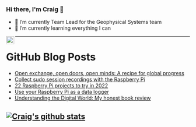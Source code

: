 ### Hi there, I'm Craig 👋

<!--
**CraigTeelFugro/CraigTeelFugro** is a ✨ _special_ ✨ repository because its `README.md` (this file) appears on your GitHub profile.

Here are some ideas to get you started:
-->

- 🔭 I’m currently Team Lead for the Geophysical Systems team
- 🌱 I’m currently learning everything I can

[<img align="left" alt="Craig Teel | LinkedIn" width="22px" src="https://cdn.jsdelivr.net/npm/simple-icons@v3/icons/linkedin.svg" />][linkedin]

---

# GitHub Blog Posts

<!-- BLOG-POST-LIST:START -->
- [Open exchange, open doors, open minds: A recipe for global progress](https://opensource.com/open-organization/22/3/open-history-human-progress)
- [Collect sudo session recordings with the Raspberry Pi](https://opensource.com/article/22/3/sudo-session-recordings-raspberry-pi)
- [22 Raspberry Pi projects to try in 2022](https://opensource.com/article/22/3/raspberry-pi-projects-2022)
- [Use your Raspberry Pi as a data logger](https://opensource.com/article/22/3/raspberry-pi-data-logger)
- [Understanding the Digital World: My honest book review](https://opensource.com/article/22/3/review-understanding-digital-world)
<!-- BLOG-POST-LIST:END -->

## [![Craig's github stats](https://github-readme-stats.vercel.app/api?username=craigteelfugro)](https://github.com/anuraghazra/github-readme-stats)


[linkedin]: https://linkedin.com/in/craig-teel-b8786771
